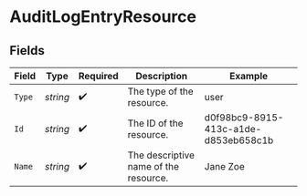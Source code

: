 # AuditLogEntryResource


## Fields

| Field                                 | Type                                  | Required                              | Description                           | Example                               |
| ------------------------------------- | ------------------------------------- | ------------------------------------- | ------------------------------------- | ------------------------------------- |
| `Type`                                | *string*                              | :heavy_check_mark:                    |  The type of the resource.            | user                                  |
| `Id`                                  | *string*                              | :heavy_check_mark:                    | The ID of the resource.               | d0f98bc9-8915-413c-a1de-d853eb658c1b  |
| `Name`                                | *string*                              | :heavy_check_mark:                    | The descriptive name of the resource. | Jane Zoe                              |
